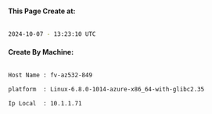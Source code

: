 
   
#### This Page Create at:

```bash

2024-10-07 - 13:23:10 UTC

```

#### Create By Machine:

```bash

Host Name : fv-az532-849

platform  : Linux-6.8.0-1014-azure-x86_64-with-glibc2.35

Ip Local  : 10.1.1.71

```

